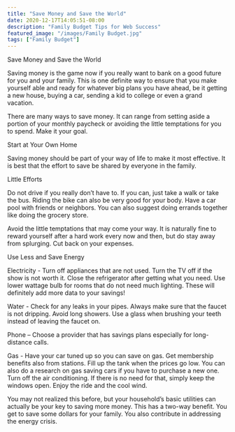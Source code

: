 ```yaml
---
title: "Save Money and Save the World"
date: 2020-12-17T14:05:51-08:00
description: "Family Budget Tips for Web Success"
featured_image: "/images/Family Budget.jpg"
tags: ["Family Budget"]
---
```


Save Money and Save the World


Saving money is the game now if you really want to bank on a good future for you and your family. This is one definite way to ensure that you make yourself able and ready for whatever big plans you have ahead, be it getting a new house, buying a car, sending a kid to college or even a grand vacation.

There are many ways to save money. It can range from setting aside a portion of your monthly paycheck or avoiding the little temptations for you to spend. Make it your goal. 

Start at Your Own Home

Saving money should be part of your way of life to make it most effective. It is best that the effort to save be shared by everyone in the family. 

Little Efforts

Do not drive if you really don’t have to. If you can, just take a walk or take the bus. Riding the bike can also be very good for your body. Have a car pool with friends or neighbors. You can also suggest doing errands together like doing the grocery store.

Avoid the little temptations that may come your way. It is naturally fine to reward yourself after a hard work every now and then, but do stay away from splurging. Cut back on your expenses. 

Use Less and Save Energy

Electricity - Turn off appliances that are not used. Turn the TV off if the show is not worth it. Close the refrigerator after getting what you need. Use lower wattage bulb for rooms that do not need much lighting. These will definitely add more data to your savings!

Water - Check for any leaks in your pipes. Always make sure that the faucet is not dripping. Avoid long showers. Use a glass when brushing your teeth instead of leaving the faucet on. 

Phone – Choose a provider that has savings plans especially for long-distance calls. 

Gas - Have your car tuned up so you can save on gas. Get membership benefits also from stations. Fill up the tank when the prices go low. You can also do a research on gas saving cars if you have to purchase a new one. Turn off the air conditioning. If there is no need for that, simply keep the windows open. Enjoy the ride and the cool wind. 

You may not realized this before, but your household’s basic utilities can actually be your key to saving more money. This has a two-way benefit. You get to save some dollars for your family. You also contribute in addressing the energy crisis. 
